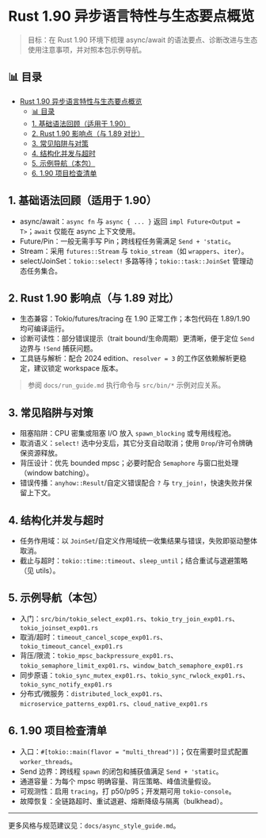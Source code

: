 ﻿# Rust 1.90 异步语言特性与生态要点概览

> 目标：在 Rust 1.90 环境下梳理 async/await 的语法要点、诊断改进与生态使用注意事项，并对照本包示例导航。

## 📊 目录

- [Rust 1.90 异步语言特性与生态要点概览](#rust-190-异步语言特性与生态要点概览)
  - [📊 目录](#-目录)
  - [1. 基础语法回顾（适用于 1.90）](#1-基础语法回顾适用于-190)
  - [2. Rust 1.90 影响点（与 1.89 对比）](#2-rust-190-影响点与-189-对比)
  - [3. 常见陷阱与对策](#3-常见陷阱与对策)
  - [4. 结构化并发与超时](#4-结构化并发与超时)
  - [5. 示例导航（本包）](#5-示例导航本包)
  - [6. 1.90 项目检查清单](#6-190-项目检查清单)

## 1. 基础语法回顾（适用于 1.90）

- async/await：`async fn` 与 `async { ... }` 返回 `impl Future<Output = T>`；`await` 仅能在 async 上下文使用。
- Future/Pin：一般无需手写 Pin；跨线程任务需满足 `Send + 'static`。
- Stream：采用 `futures::Stream` 与 `tokio_stream`（如 `wrappers`、`iter`）。
- select/JoinSet：`tokio::select!` 多路等待；`tokio::task::JoinSet` 管理动态任务集合。

## 2. Rust 1.90 影响点（与 1.89 对比）

- 生态兼容：Tokio/futures/tracing 在 1.90 正常工作；本包代码在 1.89/1.90 均可编译运行。
- 诊断可读性：部分错误提示（trait bound/生命周期）更清晰，便于定位 `Send` 边界与 `!Send` 捕获问题。
- 工具链与解析：配合 2024 edition、`resolver = 3` 的工作区依赖解析更稳定，建议锁定 workspace 版本。

> 参阅 `docs/run_guide.md` 执行命令与 `src/bin/*` 示例对应关系。

## 3. 常见陷阱与对策

- 阻塞陷阱：CPU 密集或阻塞 I/O 放入 `spawn_blocking` 或专用线程池。
- 取消语义：`select!` 选中分支后，其它分支自动取消；使用 `Drop`/许可令牌确保资源释放。
- 背压设计：优先 bounded mpsc；必要时配合 `Semaphore` 与窗口批处理（window batching）。
- 错误传播：`anyhow::Result`/自定义错误配合 `?` 与 `try_join!`，快速失败并保留上下文。

## 4. 结构化并发与超时

- 任务作用域：以 `JoinSet`/自定义作用域统一收集结果与错误，失败即驱动整体取消。
- 截止与超时：`tokio::time::timeout`、`sleep_until`；结合重试与退避策略（见 utils）。

## 5. 示例导航（本包）

- 入门：`src/bin/tokio_select_exp01.rs`、`tokio_try_join_exp01.rs`、`tokio_joinset_exp01.rs`
- 取消/超时：`timeout_cancel_scope_exp01.rs`、`tokio_timeout_cancel_exp01.rs`
- 背压/限流：`tokio_mpsc_backpressure_exp01.rs`、`tokio_semaphore_limit_exp01.rs`、`window_batch_semaphore_exp01.rs`
- 同步原语：`tokio_sync_mutex_exp01.rs`、`tokio_sync_rwlock_exp01.rs`、`tokio_sync_notify_exp01.rs`
- 分布式/微服务：`distributed_lock_exp01.rs`、`microservice_patterns_exp01.rs`、`cloud_native_exp01.rs`

## 6. 1.90 项目检查清单

- 入口：`#[tokio::main(flavor = "multi_thread")]`；仅在需要时显式配置 `worker_threads`。
- Send 边界：跨线程 `spawn` 的闭包和捕获值满足 `Send + 'static`。
- 通道容量：为每个 mpsc 明确容量、背压策略、峰值流量假设。
- 可观测性：启用 `tracing`，打 p50/p95；开发期可用 `tokio-console`。
- 故障恢复：全链路超时、重试退避、熔断降级与隔离（bulkhead）。

---

更多风格与规范建议见：`docs/async_style_guide.md`。
